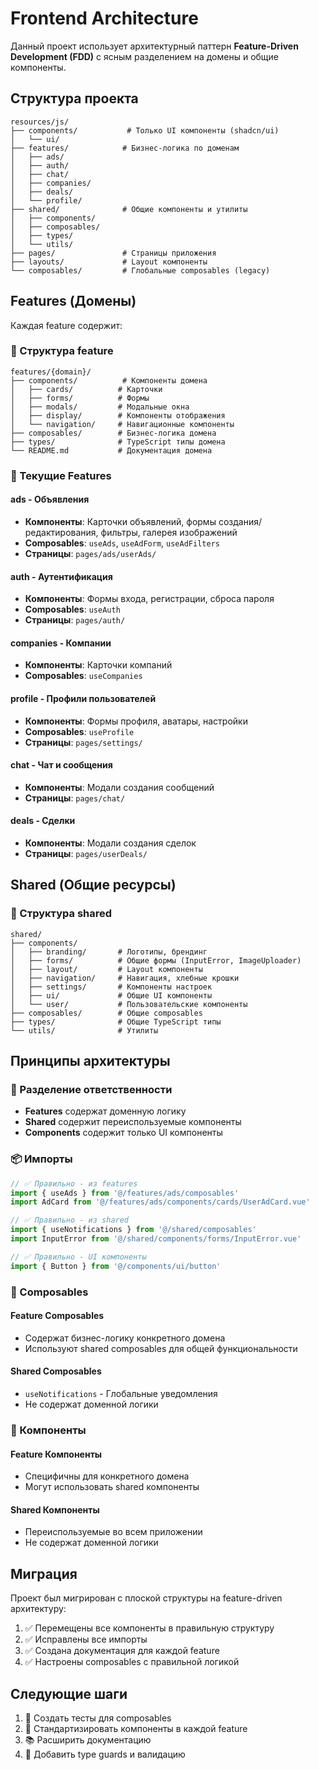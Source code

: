 # Frontend Architecture

Данный проект использует архитектурный паттерн **Feature-Driven Development (FDD)** с ясным разделением на домены и общие компоненты.

## Структура проекта

```
resources/js/
├── components/           # Только UI компоненты (shadcn/ui)
│   └── ui/
├── features/            # Бизнес-логика по доменам
│   ├── ads/
│   ├── auth/
│   ├── chat/
│   ├── companies/
│   ├── deals/
│   └── profile/
├── shared/              # Общие компоненты и утилиты
│   ├── components/
│   ├── composables/
│   ├── types/
│   └── utils/
├── pages/               # Страницы приложения
├── layouts/             # Layout компоненты
└── composables/         # Глобальные composables (legacy)
```

## Features (Домены)

Каждая feature содержит:

### 📁 Структура feature
```
features/{domain}/
├── components/          # Компоненты домена
│   ├── cards/          # Карточки
│   ├── forms/          # Формы
│   ├── modals/         # Модальные окна
│   ├── display/        # Компоненты отображения
│   └── navigation/     # Навигационные компоненты
├── composables/        # Бизнес-логика домена
├── types/              # TypeScript типы домена
└── README.md           # Документация домена
```

### 🎯 Текущие Features

#### **ads** - Объявления
- **Компоненты**: Карточки объявлений, формы создания/редактирования, фильтры, галерея изображений
- **Composables**: `useAds`, `useAdForm`, `useAdFilters`
- **Страницы**: `pages/ads/userAds/`

#### **auth** - Аутентификация
- **Компоненты**: Формы входа, регистрации, сброса пароля
- **Composables**: `useAuth`
- **Страницы**: `pages/auth/`

#### **companies** - Компании
- **Компоненты**: Карточки компаний
- **Composables**: `useCompanies`

#### **profile** - Профили пользователей
- **Компоненты**: Формы профиля, аватары, настройки
- **Composables**: `useProfile`
- **Страницы**: `pages/settings/`

#### **chat** - Чат и сообщения
- **Компоненты**: Модали создания сообщений
- **Страницы**: `pages/chat/`

#### **deals** - Сделки
- **Компоненты**: Модали создания сделок
- **Страницы**: `pages/userDeals/`

## Shared (Общие ресурсы)

### 📁 Структура shared
```
shared/
├── components/
│   ├── branding/       # Логотипы, брендинг
│   ├── forms/          # Общие формы (InputError, ImageUploader)
│   ├── layout/         # Layout компоненты
│   ├── navigation/     # Навигация, хлебные крошки
│   ├── settings/       # Компоненты настроек
│   ├── ui/             # Общие UI компоненты
│   └── user/           # Пользовательские компоненты
├── composables/        # Общие composables
├── types/              # Общие TypeScript типы
└── utils/              # Утилиты
```

## Принципы архитектуры

### 🎯 Разделение ответственности
- **Features** содержат доменную логику
- **Shared** содержит переиспользуемые компоненты
- **Components** содержит только UI компоненты

### 📦 Импорты
```typescript
// ✅ Правильно - из features
import { useAds } from '@/features/ads/composables'
import AdCard from '@/features/ads/components/cards/UserAdCard.vue'

// ✅ Правильно - из shared
import { useNotifications } from '@/shared/composables'
import InputError from '@/shared/components/forms/InputError.vue'

// ✅ Правильно - UI компоненты
import { Button } from '@/components/ui/button'
```

### 🔄 Composables

#### Feature Composables
- Содержат бизнес-логику конкретного домена
- Используют shared composables для общей функциональности

#### Shared Composables
- `useNotifications` - Глобальные уведомления
- Не содержат доменной логики

### 🎨 Компоненты

#### Feature Компоненты
- Специфичны для конкретного домена
- Могут использовать shared компоненты

#### Shared Компоненты
- Переиспользуемые во всем приложении
- Не содержат доменной логики

## Миграция

Проект был мигрирован с плоской структуры на feature-driven архитектуру:

1. ✅ Перемещены все компоненты в правильную структуру
2. ✅ Исправлены все импорты
3. ✅ Создана документация для каждой feature
4. ✅ Настроены composables с правильной логикой

## Следующие шаги

1. 📝 Создать тесты для composables
2. 🎨 Стандартизировать компоненты в каждой feature
3. 📚 Расширить документацию
4. 🔧 Добавить type guards и валидацию

